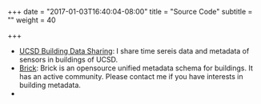 +++
date = "2017-01-03T16:40:04-08:00"
title = "Source Code"
subtitle = ""
weight = 40

+++

* [UCSD Building Data Sharing](https://buildingdata.ucsd.edu): I share time sereis data and metadata of sensors in buildings of UCSD.
* [Brick](http://brickschema.org): Brick is an opensource unified metadata schema for buildings. It has an active community. Please contact me if you have interests in building metadata.
* 
